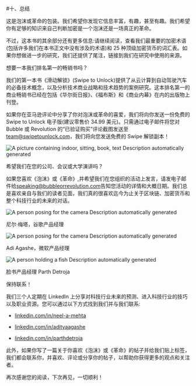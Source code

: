  

#十、总结

这是泡沫或革命的包装。我们希望你发现它信息丰富，有趣，甚至有趣。我们希望你有足够的知识来自己判断加密是一个泡沫还是一场真正的革命。

不过，这本书的其余部分还有更多信息:请继续阅读，查看我们最重要的加密术语(包括许多我们在本书正文中没有涉及的术语)和 25 种顶级加密货币的词汇表。如果你想做进一步的研究，我们还提供了尾注，链接到我们在研究中使用的来源。

 

想要一本我们排名第一的畅销书吗？

我们的第一本书《滑动解锁》(Swipe to Unlock)提供了从云计算到自动驾驶汽车的必备技术概念，以及分析技术商业战略和技术趋势的案例研究。这本排名第一的商业畅销书已经在包括《华尔街日报》、《福布斯》和《商业内幕》在内的出版物上刊登。

如果你在亚马逊评论中分享了你对泡沫或革命的喜爱，我们将向你发送一份免费的 Swipe to Unlock 电子版(建议零售价 34.99 美元)。只需通过电子邮件将您对 Bubble 或 Revolution 的“已验证购买”评论截图发送至[team@swipetounlock.com](mailto:team@swipetounlock.com)，我们将向您发送免费的 Swipe 解锁副本！

![A picture containing indoor, sitting, book, text  Description automatically generated](image_rsrc7HN.jpg)

 

希望我们在您的公司、会议或大学演讲吗？

如果您喜欢《泡沫》或《革命》,并希望我们在您组织的活动上发言，请发电子邮件给[speaking@bubbleorrevolution.com](mailto:speaking@bubbleorrevolution.com)告知您活动的详情和大概日期。我们总是喜欢亲自与我们的读者见面，我们真的很喜欢迄今为止关于区块链、加密货币和整个科技行业的未来的对话。

![A person posing for the camera  Description automatically generated](image_rsrc7HP.jpg)

尼尔·梅塔，谷歌产品经理

![A person posing for the camera  Description automatically generated](image_rsrc7HR.jpg)

Adi Agashe，微软产品经理

![A person holding a fish  Description automatically generated](image_rsrc7HS.jpg)

脸书产品经理 Parth Detroja

 

保持联系！

我们三个人定期在 LinkedIn 上分享对科技行业未来的预测、进入科技行业的技巧以及职业资源。您可以通过以下方式找到我们并与我们联系:

*   [linkedin.com/in/neel-a-mehta](https://www.linkedin.com/in/neel-a-mehta)

*   [linkedin.com/in/adityaagashe](https://www.linkedin.com/in/adityaagashe)

*   [linkedin.com/in/parthdetroja](https://www.linkedin.com/in/parthdetroja)

此外，如果你写了一篇关于你喜欢《泡沫》或《革命》的帖子并给我们贴上标签，我们都会联系你，并喜欢、评论或分享你的帖子，以帮助你获得更多的观点和关注者。

再次感谢您的阅读，下次再见，一切顺利！